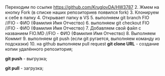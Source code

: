  Переходим по ссылке https://github.com/KruglovDA/HW3787
2. Жмем на кнопку Fork (в списке наших репозиториев появился fork)
3. Клонируем к себе в папку
4. Открывает папку в VS
5. выполняем git branch FIO //FIO - ФИО (Фамилия Имя Отчество)
6. выполняем git checkout FIO //FIO - ФИО (Фамилия Имя Отчество)
7. Добавляем свой файл с названием FIO.MD //FIO - ФИО (Фамилия Имя Отчество)
8. Выполняем Коммит
9. выполняем git push (если git ругается, выполняем команду из подсказки)
10. на github выполняем pull request
 **git clone URL** - создание копии удалённого репозитория; 

 **git push** - выгрузка;

 **git pull** - загрузка;